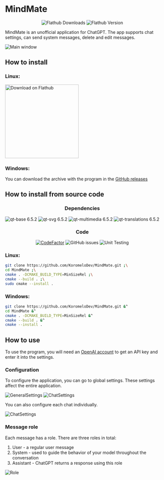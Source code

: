# MindMate

<p align="center">
  <img alt="Flathub Downloads" src="https://img.shields.io/flathub/downloads/io.github.koromelodev.mindmate">
  <img alt="Flathub Version" src="https://img.shields.io/flathub/v/io.github.koromelodev.mindmate">
</p>

MindMate is an unofficial application for ChatGPT. The app supports chat settings, can send system messages, delete and edit messages.

![Main window](https://github.com/KoromeloDev/MindMate/blob/main/screenshots/MainWindow.png?raw=true)

## How to install
### Linux:
<a href="https://flathub.org/apps/io.github.koromelodev.mindmate"><img width="240" alt="Download on Flathub" src="https://dl.flathub.org/assets/badges/flathub-badge-en.svg"/></a>

### Windows:
You can download the archive with the program in the [GitHub releases](https://github.com/KoromeloDev/MindMate/releases/latest)

## How to install from source code
<h3 align="center">
  Dependencies
</h3>
<p align="center">
  <img src="https://img.shields.io/badge/qt--base-6.5.2-blue" alt="qt-base 6.5.2"/>
  <img src="https://img.shields.io/badge/qt--svg-6.5.2-blue" alt="qt-svg 6.5.2"/>
  <img src="https://img.shields.io/badge/qt--multimedia-6.5.2-blue" alt="qt-multimedia 6.5.2"/>
  <img src="https://img.shields.io/badge/qt--translations-6.5.2-blue" alt="qt-translations 6.5.2"/>
</p>

<h3 align="center">
  Code
</h3>
<p align="center">
  <a href="https://www.codefactor.io/repository/github/koromelodev/mindmate"><img src="https://www.codefactor.io/repository/github/koromelodev/mindmate/badge" alt="CodeFactor" /></a>
  <img alt="GitHub issues" src="https://img.shields.io/github/issues/koromeloDev/MindMate">
  <img alt="Unit Testing" src="https://github.com/KoromeloDev/MindMate/actions/workflows/test.yml/badge.svg?event=push">
</p>

### Linux:
```bash
git clone https://github.com/KoromeloDev/MindMate.git ;\
cd MindMate ;\
cmake . -DCMAKE_BUILD_TYPE=MinSizeRel ;\
cmake --build . ;\
sudo cmake --install .
```

### Windows:
```bash
git clone https://github.com/KoromeloDev/MindMate.git &^
cd MindMate &^
cmake . -DCMAKE_BUILD_TYPE=MinSizeRel &^
cmake --build . &^
cmake --install .
```

## How to use
To use the program, you will need an [OpenAI account](https://platform.openai.com/signup) to get an API key and enter it into the settings.

### Configuration
To configure the application, you can go to global settings. These settings affect the entire application.

![GeneralSettings](https://github.com/KoromeloDev/MindMate/blob/main/screenshots/GlobalSettingsWindow1.png?raw=true)
![ChatSettings](https://github.com/KoromeloDev/MindMate/blob/main/screenshots/GlobalSettingsWindow2.png?raw=true)

You can also configure each chat individually.

![ChatSettings](https://github.com/KoromeloDev/MindMate/blob/main/screenshots/ChatSettingsWindow.png?raw=true)

### Message role
Each message has a role. There are three roles in total:
1. User - a regular user message
2. System - used to guide the behavior of your model throughout the conversation
3. Assistant - ChatGPT returns a response using this role

![Role](https://github.com/KoromeloDev/MindMate/blob/main/screenshots/SystemMessageDescription.png?raw=true)
